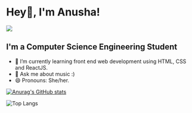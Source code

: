 <h1>Hey👋, I'm Anusha!</h1>

![](https://komarev.com/ghpvc/?username=anushajoseph&color=red&label=PROFILE+VIEWS)
<br>

## I'm a Computer Science Engineering Student

- 🌱 I’m currently learning front end web development using HTML, CSS and ReactJS.
- 💬 Ask me about music :)
- 😄 Pronouns: She/her.

[![Anurag's GitHub stats](https://github-readme-stats.vercel.app/api?username=anushajoseph&show_icons=true&theme=github_dark&hide_border=1&include_all_commits=true&count_private=true)](https://github.com/anuraghazra/github-readme-stats)

![Top Langs](https://github-readme-stats.vercel.app/api/top-langs/?username=anushajoseph&layout=compact&theme=github_dark&hide_border=1)
